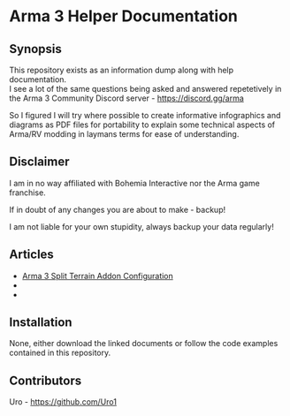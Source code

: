 # Arma 3 Helper Documentation

## Synopsis

This repository exists as an information dump along with help documentation.  
I see a lot of the same questions being asked and answered repetetively in the Arma 3 Community Discord server - <https://discord.gg/arma>

So I figured I will try where possible to create informative infographics and diagrams as PDF files for portability to explain some technical aspects of Arma/RV modding in laymans terms for ease of understanding.


## Disclaimer

I am in no way affiliated with Bohemia Interactive nor the Arma game franchise.  

If in doubt of any changes you are about to make - backup!

I am not liable for your own stupidity, always backup your data regularly!


## Articles

* [Arma 3 Split Terrain Addon Configuration](../master/docs/PDF/Arma3_-_PDrive_-_DirectoryAndConfigLayoutForSplitTerrainAddons.pdf)
*
*

## Installation

None, either download the linked documents or follow the code examples contained in this repository.


## Contributors

Uro - https://github.com/Uro1

